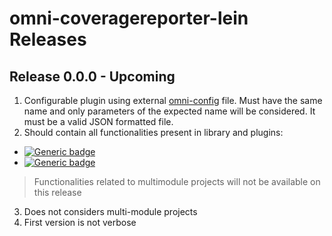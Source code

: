 # omni-coveragereporter-lein Releases

## Release 0.0.0 - Upcoming

1. Configurable plugin using external [omni-config](./omni-config.json) file. Must have the same name and only parameters of the expected name will be considered. It must be a valid JSON formatted file.
2. Should contain all functionalities present in library and plugins:

- [![Generic badge](https://img.shields.io/static/v1.svg?label=GitHub&message=omni-coveragereporter-maven-plugin&color=informational)](https://github.com/JEsperancinhaOrg/omni-reporter-maven-plugin)
- [![Generic badge](https://img.shields.io/static/v1.svg?label=GitHub&message=omni-reporter-commons&color=informational)](https://github.com/JEsperancinhaOrg/omni-reporter-commons)

> Functionalities related to multimodule projects will not be available on this release

3. Does not considers multi-module projects
4. First version is not verbose
